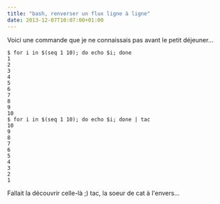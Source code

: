 ```yaml
---
title: "bash, renverser un flux ligne à ligne"
date: 2013-12-07T10:07:00+01:00
---
```

Voici une commande que je ne connaissais pas avant le petit déjeuner...


```
$ for i in $(seq 1 10); do echo $i; done
1
2
3
4
5
6
7
8
9
10
$ for i in $(seq 1 10); do echo $i; done | tac
10
9
8
7
6
5
4
3
2
1
```

Fallait la découvrir celle-là ;) tac, la soeur de cat à l'envers...

